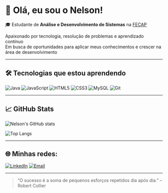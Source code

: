 # 👋 Olá, eu sou o Nelson!

🎓 Estudante de **Análise e Desenvolvimento de Sistemas** na [FECAP](https://www.fecap.br)  

Apaixonado por tecnologia, resolução de problemas e aprendizado contínuo  
Em busca de oportunidades para aplicar meus conhecimentos e crescer na área de desenvolvimento

---

## 🛠️ Tecnologias que estou aprendendo

![Java](https://img.shields.io/badge/Java-ED8B00?style=for-the-badge&logo=java&logoColor=white)
![JavaScript](https://img.shields.io/badge/JavaScript-F7DF1E?style=for-the-badge&logo=javascript&logoColor=black)
![HTML5](https://img.shields.io/badge/HTML5-E34F26?style=for-the-badge&logo=html5&logoColor=white)
![CSS3](https://img.shields.io/badge/CSS3-1572B6?style=for-the-badge&logo=css3&logoColor=white)
![MySQL](https://img.shields.io/badge/MySQL-00758F?style=for-the-badge&logo=mysql&logoColor=white)
![Git](https://img.shields.io/badge/Git-F05032?style=for-the-badge&logo=git&logoColor=white)

---

## 📈 GitHub Stats

![Nelson's GitHub stats](https://github-readme-stats.vercel.app/api?username=ReisNelson&show_icons=true&theme=dracula&count_private=true)

![Top Langs](https://github-readme-stats.vercel.app/api/top-langs/?username=ReisNelson&layout=compact&theme=dracula)

---

## 🌐 Minhas redes:

[![LinkedIn](https://img.shields.io/badge/-LinkedIn-0077B5?style=for-the-badge&logo=linkedin&logoColor=white)](https://www.linkedin.com/in/seu-linkedin)
[![Email](https://img.shields.io/badge/-Email-D14836?style=for-the-badge&logo=gmail&logoColor=white)](mailto:nelsondosreisgomessouza@gmail.com)

---

> “O sucesso é a soma de pequenos esforços repetidos dia após dia.” – Robert Collier
